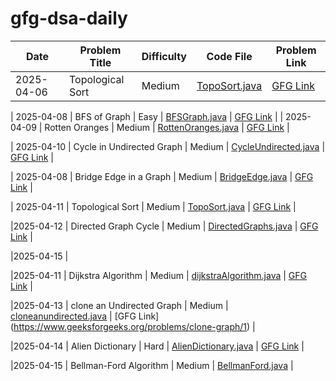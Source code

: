 # gfg-dsa-daily

| Date       | Problem Title       | Difficulty | Code File                                         | Problem Link |
|------------|---------------------|------------|--------------------------------------------------|--------------|
| 2025-04-06 | Topological Sort    | Medium     | [TopoSort.java](2025-04-06_Topological_Sort/TopoSort.java) | [GFG Link](https://practice.geeksforgeeks.org/problems/topological-sort/1) |

| 2025-04-08 | BFS of Graph         | Easy       | [BFSGraph.java](2025-04-08_BFS_of_Graph/BFSGraph.java) | [GFG Link](https://practice.geeksforgeeks.org/problems/bfs-traversal-of-graph/1) |
| 2025-04-09 | Rotten Oranges        | Medium     | [RottenOranges.java](2025-04-09_Rotten_Oranges/RottenOranges.java) | [GFG Link](https://practice.geeksforgeeks.org/problems/rotten-oranges2536/1) |


| 2025-04-10 | Cycle in Undirected Graph | Medium     | [CycleUndirected.java](2025-04-10_Cycle_Undirected_Graph/CycleUndirected.java) | [GFG Link](https://practice.geeksforgeeks.org/problems/detect-cycle-in-an-undirected-graph/1) |

| 2025-04-08 | Bridge Edge in a Graph | Medium | [BridgeEdge.java](2025-04-08_Bridge_Edge/BridgeEdge.java) | [GFG Link](https://www.geeksforgeeks.org/problems/bridge-edge-in-graph/1) |



| 2025-04-11 | Topological Sort       | Medium     | [TopoSort.java](2025-04-11_Topological_Sort/TopoSort.java) | [GFG Link](https://practice.geeksforgeeks.org/problems/topological-sort/1) |

|2025-04-12 | Directed Graph Cycle   |  Medium   | [DirectedGraphs.java](2025-04-12_Directed_Graph/DirectedGraphs.java) | [GFG Link](https://www.geeksforgeeks.org/problems/detect-cycle-in-a-directed-graph/1) |

|2025-04-15 | 

|2025-04-11 | Dijkstra Algorithm |   Medium  |  [dijkstraAlgorithm.java](2025-04-11_Dijkstra_Algorithm.java) | [GFG Link](https://www.geeksforgeeks.org/problems/implementing-dijkstra-set-1-adjacency-matrix/1) |

|2025-04-13 | clone an Undirected Graph | Medium | [cloneanundirected.java](2025-04-13_clone_an_undirected.java) | [GFG Link] (https://www.geeksforgeeks.org/problems/clone-graph/1) | 

|2025-04-14 | Alien Dictionary | Hard | [AlienDictionary.java](2025-04-14_Alien_Dictionary.java) | [GFG Link](https://www.geeksforgeeks.org/problems/alien-dictionary/1) | 

|2025-04-15 | Bellman-Ford Algorithm | Medium | [BellmanFord.java](https://www.geeksforgeeks.org/problems/distance-from-the-source-bellman-ford-algorithm/1)  |
